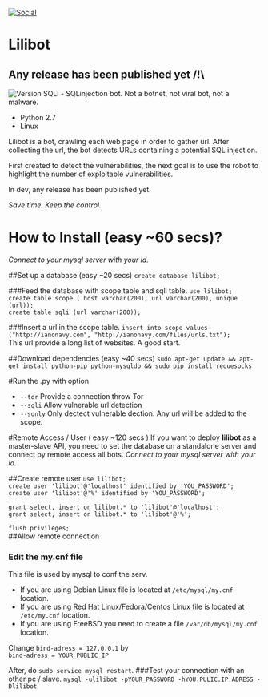 [![Social](https://img.shields.io/badge/Twitter-W0x404-blue.svg?style=flat-square)](http://www.twitter.com/W0x404)

# Lilibot
## Any release has been published yet /!\
![Version](https://img.shields.io/badge/Version-0.1-lightgrey.svg?style=flat-square) 
SQLi - SQLinjection bot. Not a botnet, not viral bot,  not a malware.
- Python 2.7
- Linux


Lilibot is a bot, crawling each web page in order to gather url. After collecting the url, the bot detects URLs containing a potential SQL injection.

First created to detect the vulnerabilities, the next goal is to use the robot to highlight the number of exploitable vulnerabilities.

In dev, any release has been published yet.

*Save time. Keep the control.*

# How to Install (easy ~60 secs)?
*Connect to your mysql server with your id.*

##Set up a database (easy ~20 secs)
`create database lilibot;`

###Feed the database with scope table and sqli table.
`use lilibot;`</br>
`create table scope ( host varchar(200), url varchar(200), unique (url));`</br>
`create table sqli (url varchar(200));`</br>

###Insert a url in the scope table.
`insert into scope values ("http://ianonavy.com", "http://ianonavy.com/files/urls.txt");`</br>
This url provide a long list of websites. A good start.

##Download dependencies (easy ~40 secs)
`sudo apt-get update && apt-get install python-pip python-mysqldb && sudo pip install requesocks` 

#Run the .py with option
* `--tor` Provide a connection throw Tor
* `--sqli` Allow vulnerable url detection
* `--sonly` Only dectect vulnerable dection. Any url will be added to the scope.

#Remote Access / User ( easy ~120 secs )
If you want to deploy **lilibot** as a master-slave API, you need to set the database on a standalone server and connect by remote access all bots.
*Connect to your mysql server with your id.*

##Create remote user
`use lilibot;`</br> 
`create user 'lilibot'@'localhost' identified by 'YOU_PASSWORD';`</br>
`create user 'lilibot'@'%' identified by 'YOU_PASSWORD';`</br>

`grant select, insert on lilibot.* to 'lilibot'@'localhost';`</br>
`grant select, insert on lilibot.* to 'lilibot'@'%';`</br>

`flush privileges;`</br>
##Allow remote connection

### Edit the my.cnf file
This file is used by mysql to conf the serv.
* If you are using Debian Linux file is located at `/etc/mysql/my.cnf` location.
* If you are using Red Hat Linux/Fedora/Centos Linux file is located at `/etc/my.cnf` location.
* If you are using FreeBSD you need to create a file `/var/db/mysql/my.cnf` location.

Change `bind-adress = 127.0.0.1` by </br>
       `bind-adress = YOUR_PUBLIC_IP`

After, do `sudo service mysql restart`.
###Test your connection with an other pc / slave.
`mysql -ulilibot -pYOUR_PASSWORD -hYOU.PULIC.IP.ADRESS -Dlilibot`
